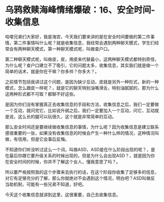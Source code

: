 # 乌鸦救赎海峰情绪爆破：16、安全时间-收集信息

哈喽兄弟们大家好，我是海宫，今天我们要来讲的是在安全时间要做的第二件事情，第二件事情叫什么呢？就是收集信息，我经常会遇到两种聊天模式，学生们经常会有两种聊天模式，第一种聊天模式呢，叫做查户口。

第二种聊天模式呢，叫做皮，皮，用皮来代替最小，这两种聊天模式都特别奇怪，为什么呢？查户口建立不了吸引，它的问题太多，收集信息，其实我们就是做一个简单的话术，就是你在干嘛？你多帅？你多大？。

之前情节包括我讲过这个问题，是因为缺少互动，皮就是另外一种形式，新的一种模式，怎么跟皮一样呢？，就是它的聊天特别油嘴滑舌，特别油腻腻的，那为什么这两种形式都不可取？都聊不好这些。

是因为你们没有掌握真正去收集信息的手段和方法，收集信息之后，我们一定要做一个互动，就问完它，比如说升纲之后，我们一定要加入一个互动，问它，互动就是说，这么长的腿可以玩很久，这个就是非常简单的互动。

那么安全时间还是要继续做收集信息的事情，为什么呢？因为收集信息是建立联系感很重要的一张，如果没有收集信息的时候会产生一种什么样的情况，这种情况叫做，有信用，但是它会事后反悔。

不知道你们听没听过这么一个词，叫做ASD，ASD是在什么阶段出现的呢？，是在最后你跟它要升级关系的时候出现的，但是为什么会出现ASD？，就是因为你在安全时间的时候，你并不了解这个女人，懂我意思了吗？。

所以要严格按照我的这个步骤来去执行的话，在这个阶段你收集了足够多的信息，对它有足够充分的了解，那么你就绝对不会遇到这个情况，明白吧？ASD叫做反当助机制，可能有一些兄弟不知道，好吧。

今天这个收集信息就讲到这里，这很重要，自己去收集信息。